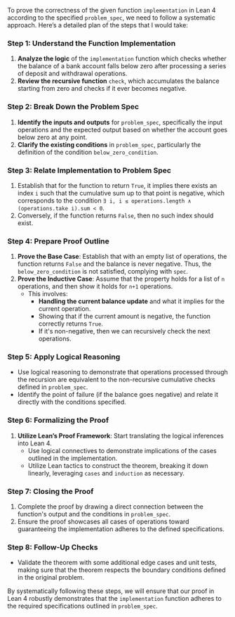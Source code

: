 To prove the correctness of the given function `implementation` in Lean 4 according to the specified `problem_spec`, we need to follow a systematic approach. Here’s a detailed plan of the steps that I would take:

### Step 1: Understand the Function Implementation
1. **Analyze the logic** of the `implementation` function which checks whether the balance of a bank account falls below zero after processing a series of deposit and withdrawal operations.
2. **Review the recursive function** `check`, which accumulates the balance starting from zero and checks if it ever becomes negative.

### Step 2: Break Down the Problem Spec
1. **Identify the inputs and outputs** for `problem_spec`, specifically the input operations and the expected output based on whether the account goes below zero at any point.
2. **Clarify the existing conditions** in `problem_spec`, particularly the definition of the condition `below_zero_condition`.

### Step 3: Relate Implementation to Problem Spec
1. Establish that for the function to return `True`, it implies there exists an index `i` such that the cumulative sum up to that point is negative, which corresponds to the condition `∃ i, i ≤ operations.length ∧ (operations.take i).sum < 0`.
2. Conversely, if the function returns `False`, then no such index should exist.

### Step 4: Prepare Proof Outline
1. **Prove the Base Case**: Establish that with an empty list of operations, the function returns `False` and the balance is never negative. Thus, the `below_zero_condition` is not satisfied, complying with `spec`.
2. **Prove the Inductive Case**: Assume that the property holds for a list of `n` operations, and then show it holds for `n+1` operations.
   - This involves:
     - **Handling the current balance update** and what it implies for the current operation.
     - Showing that if the current amount is negative, the function correctly returns `True`.
     - If it's non-negative, then we can recursively check the next operations.

### Step 5: Apply Logical Reasoning
- Use logical reasoning to demonstrate that operations processed through the recursion are equivalent to the non-recursive cumulative checks defined in `problem_spec`.
- Identify the point of failure (if the balance goes negative) and relate it directly with the conditions specified.

### Step 6: Formalizing the Proof
1. **Utilize Lean’s Proof Framework**: Start translating the logical inferences into Lean 4.
   - Use logical connectives to demonstrate implications of the cases outlined in the implementation.
   - Utilize Lean tactics to construct the theorem, breaking it down linearly, leveraging `cases` and `induction` as necessary.

### Step 7: Closing the Proof
1. Complete the proof by drawing a direct connection between the function's output and the conditions in `problem_spec`.
2. Ensure the proof showcases all cases of operations toward guaranteeing the implementation adheres to the defined specifications.

### Step 8: Follow-Up Checks
- Validate the theorem with some additional edge cases and unit tests, making sure that the theorem respects the boundary conditions defined in the original problem.

By systematically following these steps, we will ensure that our proof in Lean 4 robustly demonstrates that the `implementation` function adheres to the required specifications outlined in `problem_spec`.
